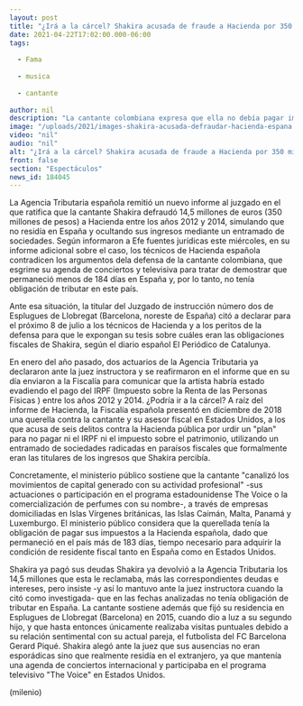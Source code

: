 ```yaml
---
layout: post
title: "¿Irá a la cárcel? Shakira acusada de fraude a Hacienda por 350 millones de pesos en España"
date: 2021-04-22T17:02:00.000-06:00
tags:
  
  - Fama
  
  - musica
  
  - cantante
  
author: nil
description: "La cantante colombiana expresa que ella no debía pagar impuestos en el país europeo, pues no residía de forma fija ahí. "
image: "/uploads/2021/images-shakira-acusada-defraudar-hacienda-espana.jpg"
video: "nil"
audio: "nil"
alt: "¿Irá a la cárcel? Shakira acusada de fraude a Hacienda por 350 millones de pesos en España"
front: false
section: "Espectáculos"
news_id: 184045
---
```


La Agencia Tributaria española remitió un nuevo informe al juzgado en el que ratifica que la cantante Shakira defraudó 14,5 millones de euros (350 millones de pesos) a Hacienda entre los años 2012 y 2014, simulando que no residía en España y ocultando sus ingresos mediante un entramado de sociedades. Según informaron a Efe fuentes jurídicas este miércoles, en su informe adicional sobre el caso, los técnicos de Hacienda española contradicen los argumentos dela defensa de la cantante colombiana, que esgrime su agenda de conciertos y televisiva para tratar de demostrar que permaneció menos de 184 días en España y, por lo tanto, no tenía obligación de tributar en este país.

Ante esa situación, la titular del Juzgado de instrucción número dos de Esplugues de Llobregat (Barcelona, noreste de España) citó a declarar para el próximo 8 de julio a los técnicos de Hacienda y a los peritos de la defensa para que le expongan su tesis sobre cuáles eran las obligaciones fiscales de Shakira, según el diario español El Periódico de Catalunya. 

En enero del año pasado, dos actuarios de la Agencia Tributaria ya declararon ante la juez instructora y se reafirmaron en el informe que en su día enviaron a la Fiscalía para comunicar que la artista habría estado evadiendo el pago del IRPF (Impuesto sobre la Renta de las Personas Físicas ) entre los años 2012 y 2014. ¿Podría ir a la cárcel? A raíz del informe de Hacienda, la Fiscalía española presentó en diciembre de 2018 una querella contra la cantante y su asesor fiscal en Estados Unidos, a los que acusa de seis delitos contra la Hacienda pública por urdir un "plan" para no pagar ni el IRPF ni el impuesto sobre el patrimonio, utilizando un entramado de sociedades radicadas en paraísos fiscales que formalmente eran las titulares de los ingresos que Shakira percibía. 

Concretamente, el ministerio público sostiene que la cantante "canalizó los movimientos de capital generado con su actividad profesional" -sus actuaciones o participación en el programa estadounidense The Voice o la comercialización de perfumes con su nombre-, a través de empresas domiciliadas en Islas Vírgenes británicas, las Islas Caimán, Malta, Panamá y Luxemburgo. El ministerio público considera que la querellada tenía la obligación de pagar sus impuestos a la Hacienda española, dado que permaneció en el país más de 183 días, tiempo necesario para adquirir la condición de residente fiscal tanto en España como en Estados Unidos.

Shakira ya pagó sus deudas Shakira ya devolvió a la Agencia Tributaria los 14,5 millones que esta le reclamaba, más las correspondientes deudas e intereses, pero insiste -y así lo mantuvo ante la juez instructora cuando la citó como investigada- que en las fechas analizadas no tenía obligación de tributar en España. La cantante sostiene además que fijó su residencia en Esplugues de Llobregat (Barcelona) en 2015, cuando dio a luz a su segundo hijo, y que hasta entonces únicamente realizaba visitas puntuales debido a su relación sentimental con su actual pareja, el futbolista del FC Barcelona Gerard Piqué. Shakira alegó ante la juez que sus ausencias no eran esporádicas sino que realmente residía en el extranjero, ya que mantenía una agenda de conciertos internacional y participaba en el programa televisivo "The Voice" en Estados Unidos. 

(milenio)